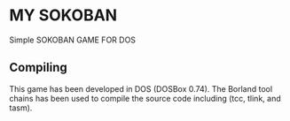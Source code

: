 # MY SOKOBAN
Simple SOKOBAN GAME FOR DOS


## Compiling

This game has been developed in DOS (DOSBox 0.74). The Borland tool chains
has been used to compile the source code including (tcc, tlink, and tasm).